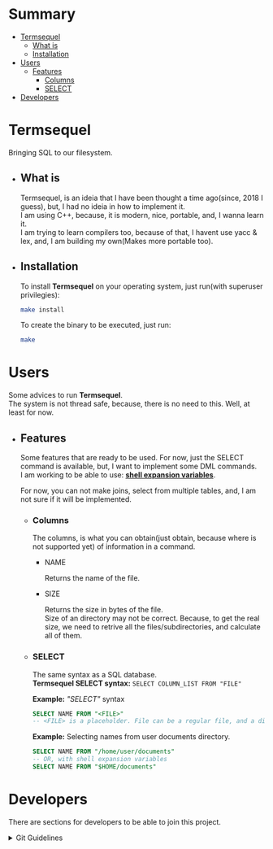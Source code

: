 # Summary
- [Termsequel](#Termsequel)    
    - [What is](#What-is)
    - [Installation](#Installation)
- [Users](#Users)
    + [Features](#Features)
        + [Columns](#Columns)
        + [SELECT](#SELECT)
- [Developers](#Developers)

# Termsequel
Bringing SQL to our filesystem.

- ## What is

    Termsequel, is an ideia that I have been thought a time ago(since, 2018 I guess), but, I had no ideia in how to implement it.    
    I am using C++, because, it is modern, nice, portable, and, I wanna learn it.    
    I am trying to learn compilers too, because of that, I havent use yacc & lex, and, I am building my own(Makes more portable too).

- ## Installation

    To install **Termsequel** on your operating system, just run(with superuser privilegies):   
    ```bash
    make install
    ```

    To create the binary to be executed, just run:     
    ```bash
    make
    ```

# Users
Some advices to run **Termsequel**.   
The system is not thread safe, because, there is no need to this. Well, at least for now.

- ## Features

    Some features that are ready to be used. For now, just the SELECT command is available, but, I want to implement some DML commands.    
    I am working to be able to use: [**shell expansion variables**](https://www.gnu.org/software/bash/manual/html_node/Shell-Parameter-Expansion.html). 

    For now, you can not make joins, select from multiple tables, and, I am not sure if it will be implemented.     
    
    - ### Columns

        The columns, is what you can obtain(just obtain, because where is not supported yet) of information in a command.
    
        * NAME

            Returns the name of the file.

        + SIZE

            Returns the size in bytes of the file.   
            Size of an directory may not be correct. Because, to get the real size, we need to retrive all the files/subdirectories, and calculate all of them.

    - ### SELECT

        The same syntax as a SQL database.    
        **Termsequel SELECT syntax:** `SELECT COLUMN_LIST FROM "FILE"` 

        **Example:** *"SELECT"* syntax 
        ```sql
        SELECT NAME FROM "<FILE>"    
        -- <FILE> is a placeholder. File can be a regular file, and a directory
        ```

        **Example:** Selecting names from user documents directory.    
        ```sql
        SELECT NAME FROM "/home/user/documents"
        -- OR, with shell expansion variables    
        SELECT NAME FROM "$HOME/documents"
        ```




# Developers
There are sections for developers to be able to join this project.

<details>
<summary>
Git Guidelines
</summary>
Feature branch <strong>must</strong> be created from the most stable branch(usually main), and, when done, should make a Pull Request to the <strong>development</strong> branch.  
The commits <strong>must</strong> be <strong><italic>"squashed"</italic></strong>. The person who accepts the pull request, must, do a rebase to pick the single commit and put it on the target branch. 
</details>